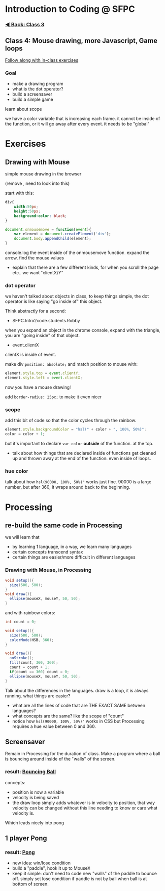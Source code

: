# Introduction to Coding @ SFPC

### [◄ Back: Class 3](https://github.com/SFPC/workshops/blob/master/Introduction%20to%20Coding/class3.md)

## Class 4: Mouse drawing, more Javascript, Game loops

[Follow along with in-class exercises](https://github.com/SFPC/workshops/tree/master/Introduction%20to%20Coding/exercises/day4)

### Goal

* make a drawing program
* what is the dot operator?
* build a screensaver
* build a simple game

learn about scope

we have a color variable that is increasing each frame. it cannot be inside of the function, or it will go away after every event. it needs to be "global"

# Exercises

## Drawing with Mouse

simple mouse drawing in the browser

(remove <!DOCTYPE html>, need to look into this)

start with this:

```css
div{
	width:50px;
	height:50px;
	background-color: black;
}
```

```javascript
document.onmousemove = function(event){
	var element = document.createElement('div');
	document.body.appendChild(element);
}
```

console.log the event inside of the onmousemove function. expand the arrow, find the mouse values

* explain that there are a few different kinds, for when you scroll the page etc.. we want "clientX/Y"

### dot operator

we haven't talked about objects in class, to keep things simple, the dot operator is like saying "go inside of" this object. 

Think abstractly for a second:

* SFPC.Intro2code.students.Robby

when you expand an object in the chrome console, expand with the triangle, you are "going inside" of that object.

* event.clientX

clientX is inside of event.

make div `position: absolute;` and match position to mouse with:

```javascript
element.style.top = event.clientY;
element.style.left = event.clientX;
```

now you have a mouse drawing!

add `border-radius: 25px;` to make it even nicer

### scope

add this bit of code so that the color cycles through the rainbow.

```javascript
element.style.backgroundColor = "hsl(" + color + ", 100%, 50%)";
color = color + 1;
```

but it's important to declare `var color` **outside** of the function. at the top.

* talk about how things that are declared inside of functions get cleaned up and thrown away at the end of the function. even inside of loops.

### hue color

talk about how `hsl(90000, 100%, 50%)"` works just fine. 90000 is a large number, but after 360, it wraps around back to the beginning.

# Processing

## re-build the same code in Processing

we will learn that

* by learning 1 language, in a way, we learn many languages
* certain concepts transcend syntax
* certain things are easier/more difficult in different languages

### Drawing with Mouse, in Processing

```java
void setup(){
  size(500, 500);
}
void draw(){
  ellipse(mouseX, mouseY, 50, 50);
}
```

and with rainbow colors:

```java
int count = 0;

void setup(){
  size(500, 500);
  colorMode(HSB, 360);
}

void draw(){
  noStroke();
  fill(count, 360, 360);
  count = count + 1;
  if(count == 360) count = 0;
  ellipse(mouseX, mouseY, 50, 50);
}
```

Talk about the differences in the languages. draw is a loop, it is always running. what things are easier?

* what are all the lines of code that are THE EXACT SAME between languages?
* what concepts are the same? like the scope of "count"
* notice how `hsl(90000, 100%, 50%)"` works in CSS but Processing requires a hue value between 0 and 360.

## Screensaver

Remain in Processing for the duration of class. Make a program where a ball is bouncing around inside of the "walls" of the screen.

### result: [Bouncing Ball](https://rawgit.com/SFPC/workshops/master/Introduction%20to%20Coding/exercises/day4/B_ball/B_ball.pde)

concepts:

* position is now a variable
* velocity is being saved
* the draw loop simply adds whatever is in velocity to position, that way velocity can be changed without this line needing to know or care what velocity is.

Which leads nicely into pong

## 1 player Pong

### result: [Pong](https://rawgit.com/SFPC/workshops/master/Introduction%20to%20Coding/exercises/day4/C_pong/C_pong.pde)

* new idea: win/lose condition
* build a "paddle", hook it up to MouseX
* keep it simple: don't need to code new "walls" of the paddle to bounce off. simply set lose condition if paddle is not by ball when ball is at bottom of screen.
